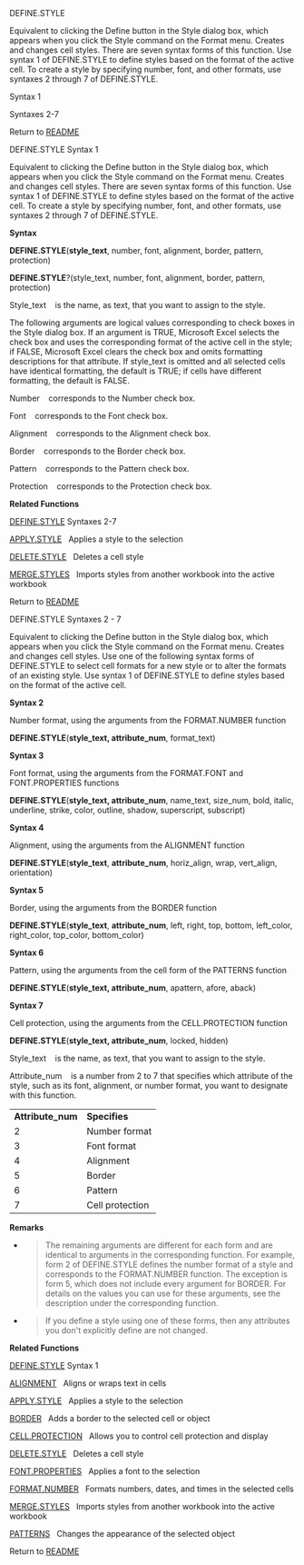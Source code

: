 DEFINE.STYLE

Equivalent to clicking the Define button in the Style dialog box, which
appears when you click the Style command on the Format menu. Creates and
changes cell styles. There are seven syntax forms of this function. Use
syntax 1 of DEFINE.STYLE to define styles based on the format of the
active cell. To create a style by specifying number, font, and other
formats, use syntaxes 2 through 7 of DEFINE.STYLE.

Syntax 1

Syntaxes 2-7



Return to [README](README.md)

DEFINE.STYLE Syntax 1

Equivalent to clicking the Define button in the Style dialog box, which
appears when you click the Style command on the Format menu. Creates and
changes cell styles. There are seven syntax forms of this function. Use
syntax 1 of DEFINE.STYLE to define styles based on the format of the
active cell. To create a style by specifying number, font, and other
formats, use syntaxes 2 through 7 of DEFINE.STYLE.

**Syntax**

**DEFINE.STYLE**(**style\_text**, number, font, alignment, border,
pattern, protection)

**DEFINE.STYLE**?(style\_text, number, font, alignment, border, pattern,
protection)

Style\_text&nbsp;&nbsp;&nbsp;&nbsp;is the name, as text, that you want
to assign to the style.

The following arguments are logical values corresponding to check boxes
in the Style dialog box. If an argument is TRUE, Microsoft Excel selects
the check box and uses the corresponding format of the active cell in
the style; if FALSE, Microsoft Excel clears the check box and omits
formatting descriptions for that attribute. If style\_text is omitted
and all selected cells have identical formatting, the default is TRUE;
if cells have different formatting, the default is FALSE.

Number&nbsp;&nbsp;&nbsp;&nbsp;corresponds to the Number check box.

Font&nbsp;&nbsp;&nbsp;&nbsp;corresponds to the Font check box.

Alignment&nbsp;&nbsp;&nbsp;&nbsp;corresponds to the Alignment check box.

Border&nbsp;&nbsp;&nbsp;&nbsp;corresponds to the Border check box.

Pattern&nbsp;&nbsp;&nbsp;&nbsp;corresponds to the Pattern check box.

Protection&nbsp;&nbsp;&nbsp;&nbsp;corresponds to the Protection check
box.

**Related Functions**

[DEFINE.STYLE](DEFINE.STYLE.md) Syntaxes 2-7

[APPLY.STYLE](APPLY.STYLE.md)&nbsp;&nbsp;&nbsp;Applies a style to the selection

[DELETE.STYLE](DELETE.STYLE.md)&nbsp;&nbsp;&nbsp;Deletes a cell style

[MERGE.STYLES](MERGE.STYLES.md)&nbsp;&nbsp;&nbsp;Imports styles from another workbook into
the active workbook



Return to [README](README.md)

DEFINE.STYLE Syntaxes 2 - 7

Equivalent to clicking the Define button in the Style dialog box, which
appears when you click the Style command on the Format menu. Creates and
changes cell styles. Use one of the following syntax forms of
DEFINE.STYLE to select cell formats for a new style or to alter the
formats of an existing style. Use syntax 1 of DEFINE.STYLE to define
styles based on the format of the active cell.

**Syntax 2**

Number format, using the arguments from the FORMAT.NUMBER function

**DEFINE.STYLE**(**style\_text, attribute\_num**, format\_text)

**Syntax 3**

Font format, using the arguments from the FORMAT.FONT and
FONT.PROPERTIES functions

**DEFINE.STYLE**(**style\_text, attribute\_num**, name\_text, size\_num,
bold, italic, underline, strike, color, outline, shadow, superscript,
subscript)

**Syntax 4**

Alignment, using the arguments from the ALIGNMENT function

**DEFINE.STYLE**(**style\_text**, **attribute\_num**, horiz\_align,
wrap, vert\_align, orientation)

**Syntax 5**

Border, using the arguments from the BORDER function

**DEFINE.STYLE**(**style\_text**, **attribute\_num**, left, right, top,
bottom, left\_color, right\_color, top\_color, bottom\_color)

**Syntax 6**

Pattern, using the arguments from the cell form of the PATTERNS function

**DEFINE.STYLE**(**style\_text, attribute\_num**, apattern, afore,
aback)

**Syntax 7**

Cell protection, using the arguments from the CELL.PROTECTION function

**DEFINE.STYLE**(**style\_text, attribute\_num**, locked, hidden)

Style\_text&nbsp;&nbsp;&nbsp;&nbsp;is the name, as text, that you want
to assign to the style.

Attribute\_num&nbsp;&nbsp;&nbsp;&nbsp;is a number from 2 to 7 that
specifies which attribute of the style, such as its font, alignment, or
number format, you want to designate with this function.

|                    |                 |
| ------------------ | --------------- |
| **Attribute\_num** | **Specifies**   |
| 2                  | Number format   |
| 3                  | Font format     |
| 4                  | Alignment       |
| 5                  | Border          |
| 6                  | Pattern         |
| 7                  | Cell protection |

**Remarks**

  - > The remaining arguments are different for each form and are
    > identical to arguments in the corresponding function. For example,
    > form 2 of DEFINE.STYLE defines the number format of a style and
    > corresponds to the FORMAT.NUMBER function. The exception is form
    > 5, which does not include every argument for BORDER. For details
    > on the values you can use for these arguments, see the description
    > under the corresponding function.

  - > If you define a style using one of these forms, then any
    > attributes you don't explicitly define are not changed.


**Related Functions**

[DEFINE.STYLE](DEFINE.STYLE.md) Syntax 1

[ALIGNMENT](ALIGNMENT.md)&nbsp;&nbsp;&nbsp;Aligns or wraps text in cells

[APPLY.STYLE](APPLY.STYLE.md)&nbsp;&nbsp;&nbsp;Applies a style to the selection

[BORDER](BORDER.md)&nbsp;&nbsp;&nbsp;Adds a border to the selected cell or object

[CELL.PROTECTION](CELL.PROTECTION.md)&nbsp;&nbsp;&nbsp;Allows you to control cell protection
and display

[DELETE.STYLE](DELETE.STYLE.md)&nbsp;&nbsp;&nbsp;Deletes a cell style

[FONT.PROPERTIES](FONT.PROPERTIES.md)&nbsp;&nbsp;&nbsp;Applies a font to the selection

[FORMAT.NUMBER](FORMAT.NUMBER.md)&nbsp;&nbsp;&nbsp;Formats numbers, dates, and times in the
selected cells

[MERGE.STYLES](MERGE.STYLES.md)&nbsp;&nbsp;&nbsp;Imports styles from another workbook into
the active workbook

[PATTERNS](PATTERNS.md)&nbsp;&nbsp;&nbsp;Changes the appearance of the selected object



Return to [README](README.md)

